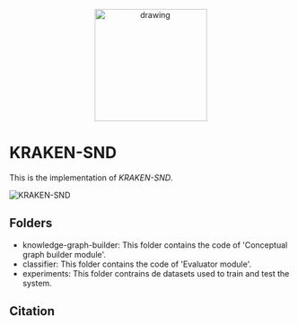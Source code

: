 <p align="center">
  <img src="https://github.com/URJCDSLab/KRAKEN-SND/blob/master/figures/kraken.png" alt="drawing" width="200"/>
</p>

# KRAKEN-SND

This is the implementation of *KRAKEN-SND*.

![KRAKEN-SND](https://github.com/URJCDSLab/KRAKEN-SND/blob/master/figures/architecture_diagram.png)

## Folders

* knowledge-graph-builder: This folder contains the code of 'Conceptual graph builder module'.
* classifier: This folder contains the code of 'Evaluator module'.
* experiments: This folder contrains de datasets used to train and test the system.

## Citation
